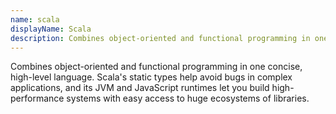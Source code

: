 ```yaml
---
name: scala
displayName: Scala
description: Combines object-oriented and functional programming in one concise, high-level language.
---
```


Combines object-oriented and functional programming in one concise, high-level language. Scala's static types help avoid bugs in complex applications, and its JVM and JavaScript runtimes let you build high-performance systems with easy access to huge ecosystems of libraries.